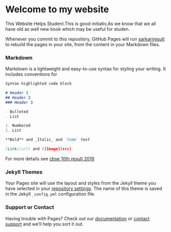 # Welcome to my website

 This Website Helps Student.This is good initiativ,As we know that we all have old as well new book which may be useful for studen.  

Whenever you commit to this repository, GitHub Pages will run [sarkariresult](https://sarkariresult.github.com/) to rebuild the pages in your site, from the content in your Markdown files.

### Markdown

Markdown is a lightweight and easy-to-use syntax for styling your writing. It includes conventions for

```markdown
Syntax highlighted code block

# Header 1
## Header 2
### Header 3

- Bulleted
- List

1. Numbered
2. List

**Bold** and _Italic_ and `Code` text

[Link](url) and ![Image](src)
```

For more details see [cbse 10th result 2019](http://cbseresults.nic.in/class10/class10th19.htm/).

### Jekyll Themes

Your Pages site will use the layout and styles from the Jekyll theme you have selected in your [repository settings](https://github.com/vijay6781/Hello-word/settings). The name of this theme is saved in the Jekyll `_config.yml` configuration file.

### Support or Contact

Having trouble with Pages? Check out our [documentation](https://help.github.com/categories/github-pages-basics/) or [contact support](https://github.com/contact) and we’ll help you sort it out.
